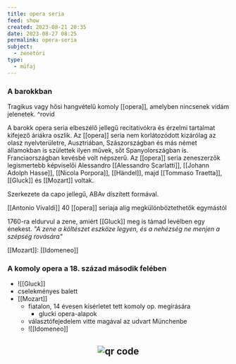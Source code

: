 ```yaml
---
title: opera seria
feed: show
created: 2023-08-21 20:35
date: 2023-08-27 08:25
permalink: opera-seria
subject:
  - zenetöri
type:
  - műfaj
---
```


### A barokkban

Tragikus vagy hősi hangvételű komoly [[opera]], amelyben nincsenek vidám jelenetek. ^rovid

A barokk opera seria elbeszélő jellegű recitativókra és érzelmi tartalmat kifejező áriákra oszlik. Az [[opera]] seria nem korlátozódott kizárólag az olasz nyelvterületre, Ausztriában, Szászországban és más német államokban is születtek ilyen művek, sőt Spanyolországban is. Franciaországban kevésbé volt népszerű. Az [[opera]] seria zeneszerzők legismertebb képviselői Alessandro [[Alessandro Scarlatti]], [[Johann Adolph Hasse]], [[Nicola Porpora]], [[Händel]], majd [[Tommaso Traetta]], [[Gluck]] és [[Mozart]] voltak.

Szerkezete da capo jellegű, ABAv díszített formával.

[[Antonio Vivaldi]] 40 [[opera]] seriaja alig megkülönböztethetők egymástól

1760-ra eldurvul a zene, amiért [[Gluck]] meg is támad levélben egy énekest. *"A zene a költészet eszköze legyen, és a nehézség ne menjen a szépség rovására"*

[[Mozart]]: [[Idomeneo]]

### A komoly opera a 18. század második felében

- ![[Gluck]]
- cselekményes balett
- [[Mozart]]
	- fiatalon, 14 évesen kísérletet tett komoly op. megírására
		- glucki opera-alapok
	- választófejedelem vitte magával az udvart Münchenbe
	- ![[Idomeneo]]



## <p style="text-align: center;"><img src="https://chart.googleapis.com/chart?cht=qr&chl=https://notes.andrasdenes.com/opera-seria&chs=180x180&choe=UTF-8&chld=L|2" alt="qr code"></p>

